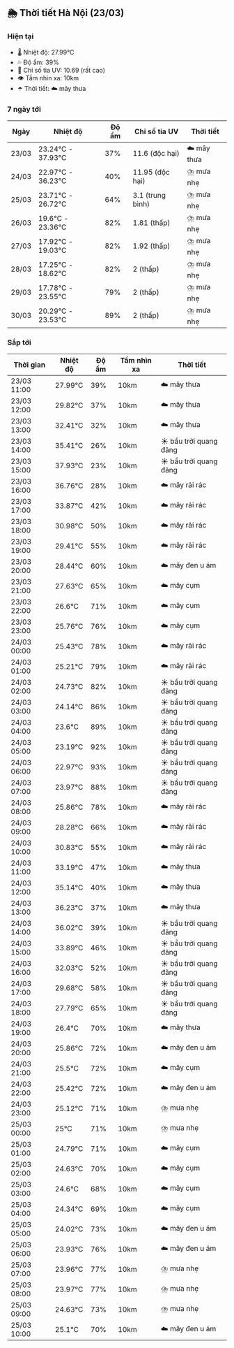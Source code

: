 ## 🌦️ Thời tiết Hà Nội (23/03)

### Hiện tại

- 🌡️ Nhiệt độ: 27.99℃
- 💦 Độ ẩm: 39%
- 🌟 Chỉ số tia UV: 10.69 (rất cao)
- 👁️ Tầm nhìn xa: 10km
- ☂️ Thời tiết: ☁️ mây thưa

### 7 ngày tới

| Ngày | Nhiệt độ | Độ ẩm | Chỉ số tia UV | Thời tiết |
| --- | --- | --- | --- | --- |
| 23/03 | 23.24℃ - 37.93℃ | 37% | 11.6 (độc hại) | ☁️ mây thưa |
| 24/03 | 22.97℃ - 36.23℃ | 40% | 11.95 (độc hại) | ⛈️ mưa nhẹ |
| 25/03 | 23.71℃ - 26.72℃ | 64% | 3.1 (trung bình) | ⛈️ mưa nhẹ |
| 26/03 | 19.6℃ - 23.36℃ | 82% | 1.81 (thấp) | ⛈️ mưa nhẹ |
| 27/03 | 17.92℃ - 19.03℃ | 82% | 1.92 (thấp) | ⛈️ mưa nhẹ |
| 28/03 | 17.25℃ - 18.62℃ | 82% | 2 (thấp) | ⛈️ mưa nhẹ |
| 29/03 | 17.78℃ - 23.55℃ | 79% | 2 (thấp) | ⛈️ mưa nhẹ |
| 30/03 | 20.29℃ - 23.53℃ | 89% | 2 (thấp) | ⛈️ mưa nhẹ |

### Sắp tới

| Thời gian | Nhiệt độ | Độ ẩm | Tầm nhìn xa | Thời tiết |
| --- | --- | --- | --- | --- |
| 23/03 11:00 | 27.99℃ | 39% | 10km | ☁️ mây thưa |
| 23/03 12:00 | 29.82℃ | 37% | 10km | ☁️ mây thưa |
| 23/03 13:00 | 32.41℃ | 32% | 10km | ☁️ mây thưa |
| 23/03 14:00 | 35.41℃ | 26% | 10km | ☀️ bầu trời quang đãng |
| 23/03 15:00 | 37.93℃ | 23% | 10km | ☀️ bầu trời quang đãng |
| 23/03 16:00 | 36.76℃ | 28% | 10km | ☁️ mây rải rác |
| 23/03 17:00 | 33.87℃ | 42% | 10km | ☁️ mây rải rác |
| 23/03 18:00 | 30.98℃ | 50% | 10km | ☁️ mây rải rác |
| 23/03 19:00 | 29.41℃ | 55% | 10km | ☁️ mây rải rác |
| 23/03 20:00 | 28.44℃ | 60% | 10km | ☁️ mây đen u ám |
| 23/03 21:00 | 27.63℃ | 65% | 10km | ☁️ mây cụm |
| 23/03 22:00 | 26.6℃ | 71% | 10km | ☁️ mây cụm |
| 23/03 23:00 | 25.76℃ | 76% | 10km | ☁️ mây cụm |
| 24/03 00:00 | 25.43℃ | 78% | 10km | ☁️ mây rải rác |
| 24/03 01:00 | 25.21℃ | 79% | 10km | ☁️ mây rải rác |
| 24/03 02:00 | 24.73℃ | 82% | 10km | ☀️ bầu trời quang đãng |
| 24/03 03:00 | 24.14℃ | 86% | 10km | ☀️ bầu trời quang đãng |
| 24/03 04:00 | 23.6℃ | 89% | 10km | ☀️ bầu trời quang đãng |
| 24/03 05:00 | 23.19℃ | 92% | 10km | ☀️ bầu trời quang đãng |
| 24/03 06:00 | 22.97℃ | 93% | 10km | ☀️ bầu trời quang đãng |
| 24/03 07:00 | 23.97℃ | 88% | 10km | ☀️ bầu trời quang đãng |
| 24/03 08:00 | 25.86℃ | 78% | 10km | ☁️ mây rải rác |
| 24/03 09:00 | 28.28℃ | 66% | 10km | ☁️ mây rải rác |
| 24/03 10:00 | 30.83℃ | 55% | 10km | ☁️ mây rải rác |
| 24/03 11:00 | 33.19℃ | 47% | 10km | ☁️ mây thưa |
| 24/03 12:00 | 35.14℃ | 40% | 10km | ☁️ mây thưa |
| 24/03 13:00 | 36.23℃ | 37% | 10km | ☁️ mây thưa |
| 24/03 14:00 | 36.02℃ | 39% | 10km | ☀️ bầu trời quang đãng |
| 24/03 15:00 | 33.89℃ | 46% | 10km | ☀️ bầu trời quang đãng |
| 24/03 16:00 | 32.03℃ | 52% | 10km | ☀️ bầu trời quang đãng |
| 24/03 17:00 | 29.68℃ | 58% | 10km | ☀️ bầu trời quang đãng |
| 24/03 18:00 | 27.79℃ | 65% | 10km | ☀️ bầu trời quang đãng |
| 24/03 19:00 | 26.4℃ | 70% | 10km | ☁️ mây thưa |
| 24/03 20:00 | 25.86℃ | 72% | 10km | ☁️ mây đen u ám |
| 24/03 21:00 | 25.5℃ | 72% | 10km | ☁️ mây cụm |
| 24/03 22:00 | 25.42℃ | 72% | 10km | ☁️ mây đen u ám |
| 24/03 23:00 | 25.12℃ | 71% | 10km | ⛈️ mưa nhẹ |
| 25/03 00:00 | 25℃ | 71% | 10km | ⛈️ mưa nhẹ |
| 25/03 01:00 | 24.79℃ | 71% | 10km | ☁️ mây cụm |
| 25/03 02:00 | 24.63℃ | 70% | 10km | ☁️ mây cụm |
| 25/03 03:00 | 24.6℃ | 68% | 10km | ☁️ mây cụm |
| 25/03 04:00 | 24.34℃ | 69% | 10km | ☁️ mây cụm |
| 25/03 05:00 | 24.02℃ | 73% | 10km | ☁️ mây đen u ám |
| 25/03 06:00 | 23.93℃ | 76% | 10km | ☁️ mây đen u ám |
| 25/03 07:00 | 23.96℃ | 77% | 10km | ⛈️ mưa nhẹ |
| 25/03 08:00 | 23.97℃ | 77% | 10km | ⛈️ mưa nhẹ |
| 25/03 09:00 | 24.63℃ | 73% | 10km | ⛈️ mưa nhẹ |
| 25/03 10:00 | 25.1℃ | 70% | 10km | ☁️ mây đen u ám |
